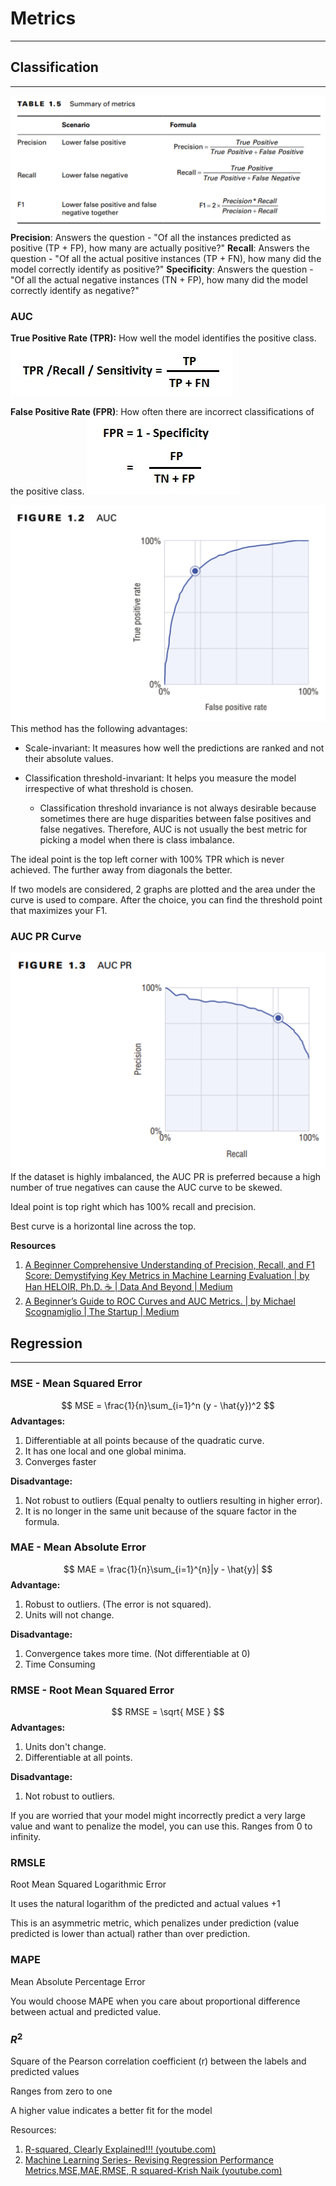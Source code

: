 # Metrics
---

## Classification
---
![summary-of-classification-metrics](attachments/summary-of-classification-metrics.png)
**Precision**: Answers the question - "Of all the instances predicted as positive (TP + FP), how many are actually positive?"
**Recall**: Answers the question - "Of all the actual positive instances (TP + FN), how many did the model correctly identify as positive?"
**Specificity**: Answers the question - "Of all the actual negative instances (TN + FP), how many did the model correctly identify as negative?"


### AUC

**True Positive Rate (TPR):** How well the model identifies the positive class.
![true-positive-rate](attachments/true-positive-rate.png)

**False Positive Rate (FPR)**: How often there are incorrect classifications of the positive class.
![false-positive-rate](attachments/false-positive-rate.png)


![auc-curve](attachments/auc-curve.png)
This method has the following advantages:

- Scale-invariant: It measures how well the predictions are ranked and not their absolute values.
- Classification threshold-invariant: It helps you measure the model irrespective of what threshold is chosen.
  
	- Classification threshold invariance is not always desirable because sometimes there are huge disparities between false positives and false negatives. Therefore, AUC is not usually the best metric for picking a model when there is class imbalance.

The ideal point is the top left corner with 100% TPR which is never achieved. The further away from diagonals the better.

If two models are considered, 2 graphs are plotted and the area under the curve is used to compare. After the choice, you can find the threshold point that maximizes your F1.

### AUC PR Curve
![auc-pr-curve](attachments/auc-pr-curve.png)
If the dataset is highly imbalanced, the AUC PR is preferred because a high number of true negatives can cause the AUC curve to be skewed.

Ideal point is top right which has 100% recall and precision.

Best curve is a horizontal line across the top.

**Resources**
1. [A Beginner Comprehensive Understanding of Precision, Recall, and F1 Score: Demystifying Key Metrics in Machine Learning Evaluation | by Han HELOIR, Ph.D. ☕️ | Data And Beyond | Medium](https://medium.com/data-and-beyond/a-beginner-comprehensive-understanding-of-precision-recall-and-f1-score-demystifying-key-metrics-58cb3a2619e)
2. [A Beginner’s Guide to ROC Curves and AUC Metrics. | by Michael Scognamiglio | The Startup | Medium](https://medium.com/swlh/a-beginners-guide-to-roc-and-auc-curves-d279c1a5e0e6)


## Regression
---
### MSE - Mean Squared Error
$$
MSE = \frac{1}{n}\sum_{i=1}^n (y - \hat{y})^2
$$
**Advantages:**
1. Differentiable at all points because of the quadratic curve.
2. It has one local and one global minima.
3. Converges faster

**Disadvantage:**
1. Not robust to outliers (Equal penalty to outliers resulting in higher error).
2. It is no longer in the same unit because of the square factor in the formula.

### MAE - Mean Absolute Error
$$
MAE = \frac{1}{n}\sum_{i=1}^{n}|y - \hat{y}|
$$
**Advantage:**
1. Robust to outliers.  (The error is not squared).
2. Units will not change. 

**Disadvantage:**
1. Convergence takes more time. (Not differentiable at 0)
2. Time Consuming

### RMSE - Root Mean Squared Error
$$
RMSE = \sqrt{ MSE }
$$
**Advantages:**
1. Units don't change.
2. Differentiable at all points. 

**Disadvantage:**
1. Not robust to outliers. 

If you are worried that your model might incorrectly predict a very large value and want to penalize the model, you can use this.
Ranges from 0 to infinity.

### RMSLE
Root Mean Squared Logarithmic Error

It uses the natural logarithm of the predicted and actual values +1

This is an asymmetric metric, which penalizes under prediction (value predicted is lower than actual) rather than over prediction.

### MAPE
Mean Absolute Percentage Error

You would choose MAPE when you care about proportional difference between actual and predicted value.

### $R^2$
Square of the Pearson correlation coefficient (r) between the labels and predicted values

Ranges from zero to one

A higher value indicates a better fit for the model

Resources:
1. [R-squared, Clearly Explained!!! (youtube.com)](https://www.youtube.com/watch?v=bMccdk8EdGo) 
2. [Machine Learning Series- Revising Regression Performance Metrics,MSE,MAE,RMSE, R squared-Krish Naik (youtube.com)](https://www.youtube.com/watch?v=BGlEv2CTfeg)
